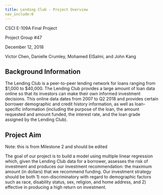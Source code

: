 ```yaml
---
title: Lending Club - Project Overview
nav_include:0
---
```


CSCI E-109A Final Project

Project Group #47

December 12, 2018

Victor Chen, Danielle Crumley, Mohamed ElSalmi, and John Kang

## Background Information

The Lending Club is a peer-to-peer lending network for loans ranging from $1,000 to $40,000. The Lending Club provides a large amount of loan data online so that its investors can make their own informed investment decisions. This online data dates from 2007 to Q2 2018 and provides certain borrower demographic and credit history information, as well as loan-specific information (including the purpose of the loan, the amount requested and amount funded, the interest rate, and the loan grade assigned by the Lending Club).

## Project Aim

Note: this is from Milestone 2 and should be edited

The goal of our project is to build a model using multiple linear regression which, given the Lending Club data for a borrower, assesses the risk of investment and produces our investment recommendation: the maximum amount (in dollars) that we recommend funding. Our investment strategy should be both 1) non-discriminatory with regard to demographic factors such as race, disability status, sex, religion, and home address, and 2) effective in producing a high return on investment.